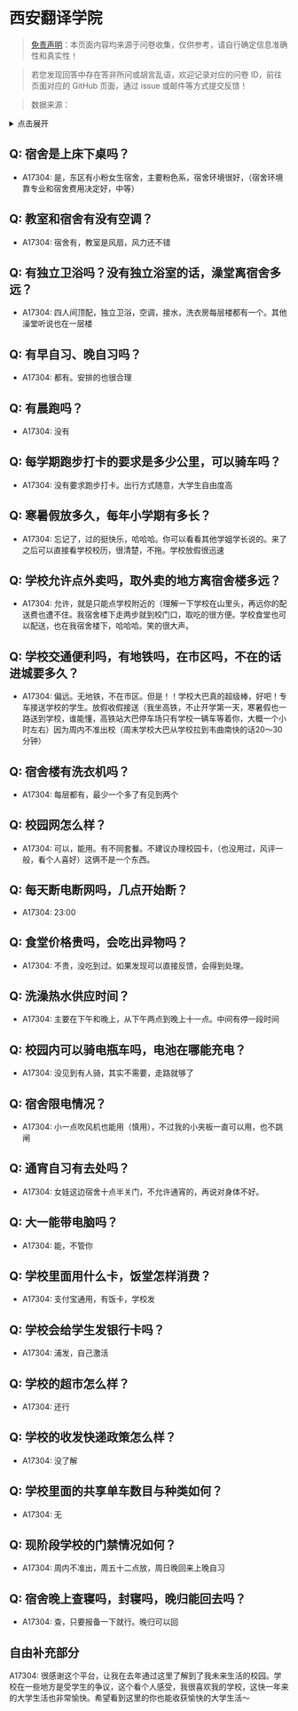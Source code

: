 # 西安翻译学院

> [免责声明](https://colleges.chat/#_3)：本页面内容均来源于问卷收集，仅供参考，请自行确定信息准确性和真实性！

> 若您发现回答中存在答非所问或胡言乱语，欢迎记录对应的问卷 ID，前往页面对应的 GitHub 页面，通过 issue 或邮件等方式提交反馈！

> 数据来源：

<details><summary>点击展开</summary>
<ul>
<li>A17304: 匿名 (2023 年 05 月)</li>
</ul>
</details>

## Q: 宿舍是上床下桌吗？

- A17304: 是，东区有小粉女生宿舍，主要粉色系，宿舍环境很好，（宿舍环境靠专业和宿舍费用决定好，中等）

## Q: 教室和宿舍有没有空调？

- A17304: 宿舍有，教室是风扇，风力还不错

## Q: 有独立卫浴吗？没有独立浴室的话，澡堂离宿舍多远？

- A17304: 四人间顶配，独立卫浴，空调，接水，洗衣房每层楼都有一个。其他澡堂听说也在一层楼

## Q: 有早自习、晚自习吗？

- A17304: 都有。安排的也很合理

## Q: 有晨跑吗？

- A17304: 没有

## Q: 每学期跑步打卡的要求是多少公里，可以骑车吗？

- A17304: 没有要求跑步打卡。出行方式随意，大学生自由度高

## Q: 寒暑假放多久，每年小学期有多长？

- A17304: 忘记了，过的挺快乐，哈哈哈。你可以看看其他学姐学长说的。来了之后可以直接看学校校历，很清楚，不拖。学校放假很迅速

## Q: 学校允许点外卖吗，取外卖的地方离宿舍楼多远？

- A17304: 允许，就是只能点学校附近的（理解一下学校在山里头，再远你的配送费也遭不住。我宿舍楼下走两步就到校门口，取吃的很方便。学校食堂也可以配送，也在我宿舍楼下，哈哈哈。笑的很大声。

## Q: 学校交通便利吗，有地铁吗，在市区吗，不在的话进城要多久？

- A17304: 偏远。无地铁，不在市区。但是！！学校大巴真的超级棒，好吧！专车接送学校的学生。放假收假接送（我坐高铁，不止开学第一天，寒暑假也一路送到学校，谁能懂，高铁站大巴停车场只有学校一辆车等着你，大概一个小时左右）因为周内不准出校（周末学校大巴从学校拉到韦曲南快的话20～30分钟）

## Q: 宿舍楼有洗衣机吗？

- A17304: 每层都有，最少一个多了有见到两个

## Q: 校园网怎么样？

- A17304: 可以，能用。有不同套餐。不建议办理校园卡，（也没用过，风评一般，看个人喜好）这俩不是一个东西。

## Q: 每天断电断网吗，几点开始断？

- A17304: 23:00

## Q: 食堂价格贵吗，会吃出异物吗？

- A17304: 不贵，没吃到过。如果发现可以直接反馈，会得到处理。

## Q: 洗澡热水供应时间？

- A17304: 主要在下午和晚上，从下午两点到晚上十一点。中间有停一段时间

## Q: 校园内可以骑电瓶车吗，电池在哪能充电？

- A17304: 没见到有人骑，其实不需要，走路就够了

## Q: 宿舍限电情况？

- A17304: 小一点吹风机也能用（慎用），不过我的小夹板一直可以用，也不跳闸

## Q: 通宵自习有去处吗？

- A17304: 女娃这边宿舍十点半关门，不允许通宵的，再说对身体不好。

## Q: 大一能带电脑吗？

- A17304: 能，不管你

## Q: 学校里面用什么卡，饭堂怎样消费？

- A17304: 支付宝通用，有饭卡，学校发

## Q: 学校会给学生发银行卡吗？

- A17304: 浦发，自己激活

## Q: 学校的超市怎么样？

- A17304: 还行

## Q: 学校的收发快递政策怎么样？

- A17304: 没了解

## Q: 学校里面的共享单车数目与种类如何？

- A17304: 无

## Q: 现阶段学校的门禁情况如何？

- A17304: 周内不准出，周五十二点放，周日晚回来上晚自习

## Q: 宿舍晚上查寝吗，封寝吗，晚归能回去吗？

- A17304: 查，只要报备一下就行。晚归可以回

## 自由补充部分

A17304: 很感谢这个平台，让我在去年通过这里了解到了我未来生活的校园。学校在一些地方是受学生的争议，这个看个人感受，我很喜欢我的学校，这快一年来的大学生活也非常愉快。希望看到这里的你也能收获愉快的大学生活～